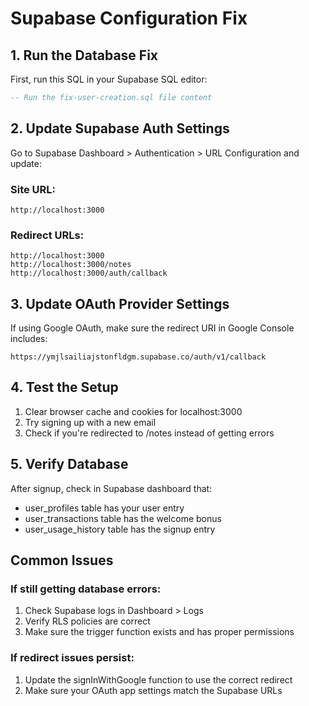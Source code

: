 # Supabase Configuration Fix

## 1. Run the Database Fix

First, run this SQL in your Supabase SQL editor:

```sql
-- Run the fix-user-creation.sql file content
```

## 2. Update Supabase Auth Settings

Go to Supabase Dashboard > Authentication > URL Configuration and update:

### Site URL:
```
http://localhost:3000
```

### Redirect URLs:
```
http://localhost:3000
http://localhost:3000/notes
http://localhost:3000/auth/callback
```

## 3. Update OAuth Provider Settings

If using Google OAuth, make sure the redirect URI in Google Console includes:
```
https://ymjlsailiajstonfldgm.supabase.co/auth/v1/callback
```

## 4. Test the Setup

1. Clear browser cache and cookies for localhost:3000
2. Try signing up with a new email
3. Check if you're redirected to /notes instead of getting errors

## 5. Verify Database

After signup, check in Supabase dashboard that:
- user_profiles table has your user entry
- user_transactions table has the welcome bonus
- user_usage_history table has the signup entry

## Common Issues

### If still getting database errors:
1. Check Supabase logs in Dashboard > Logs
2. Verify RLS policies are correct
3. Make sure the trigger function exists and has proper permissions

### If redirect issues persist:
1. Update the signInWithGoogle function to use the correct redirect
2. Make sure your OAuth app settings match the Supabase URLs

